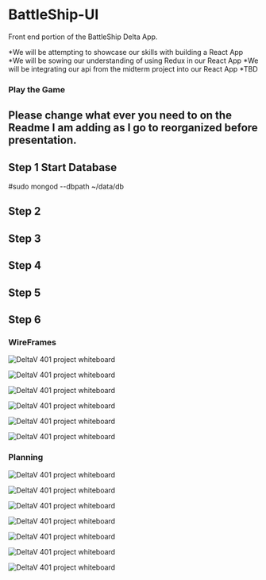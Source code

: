 # BattleShip-UI
Front end portion of the BattleShip Delta App. 

*We will be attempting to showcase our skills with building a React App
*We will be sowing our understanding of using Redux in our React App
*We will be integrating our api from the midterm project into our React App
*TBD

### Play the Game
## Please change what ever you need to on the Readme I am adding as I go to reorganized before presentation.

## Step 1 Start Database
#sudo mongod --dbpath ~/data/db


## Step 2


## Step 3


## Step 4


## Step 5


## Step 6

### WireFrames
![DeltaV 401 project whiteboard](/WhiteBoardPictures/HOMEPAGE_WIREFRAME.PNG)

![DeltaV 401 project whiteboard](/WhiteBoardPictures/aboutpage.PNG)

![DeltaV 401 project whiteboard](/WhiteBoardPictures/alert.PNG)

![DeltaV 401 project whiteboard](/WhiteBoardPictures/gameDesktop.PNG)

![DeltaV 401 project whiteboard](/WhiteBoardPictures/CREATEGAME.PNG)

![DeltaV 401 project whiteboard](/WhiteBoardPictures/DashBoard.PNG)

### Planning
![DeltaV 401 project whiteboard](/WhiteBoardPictures/groupagreement.JPG)

![DeltaV 401 project whiteboard](/WhiteBoardPictures/project_start.JPG)

![DeltaV 401 project whiteboard](/WhiteBoardPictures/mobileView.JPG)

![DeltaV 401 project whiteboard](/WhiteBoardPictures/desktopView.JPG)

![DeltaV 401 project whiteboard](/WhiteBoardPictures/api_routing.JPG)

![DeltaV 401 project whiteboard](/WhiteBoardPictures/battleship.jpg)

![DeltaV 401 project whiteboard](/WhiteBoardPictures/components.JPG)

